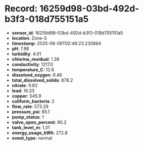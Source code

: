 # Record: 16259d98-03bd-492d-b3f3-018d755151a5

- **sensor_id**: 16259d98-03bd-492d-b3f3-018d755151a5
- **location**: Zone-3
- **timestamp**: 2025-06-09T02:49:23.230884
- **pH**: 7.98
- **turbidity**: 4.01
- **chlorine_residual**: 1.38
- **conductivity**: 1217.0
- **temperature_C**: 12.8
- **dissolved_oxygen**: 9.46
- **total_dissolved_solids**: 878.2
- **nitrate**: 9.83
- **lead**: 16.33
- **copper**: 545.9
- **coliform_bacteria**: 2
- **flow_rate**: 573.29
- **pressure_psi**: 85.1
- **pump_status**: 1
- **valve_open_percent**: 90.2
- **tank_level_m**: 1.31
- **energy_usage_kWh**: 272.8
- **event_type**: normal